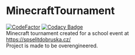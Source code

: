 # MinecraftTournament

[![CodeFactor](https://www.codefactor.io/repository/github/ledovecek/minecrafttournament/badge)](https://www.codefactor.io/repository/github/ledovecek/minecrafttournament)
[![Codacy Badge](https://app.codacy.com/project/badge/Grade/9af80a4ea7ce435e8960cc56896e4cbf)](https://app.codacy.com/gh/Ledovecek/MinecraftTournament/dashboard?utm_source=gh&utm_medium=referral&utm_content=&utm_campaign=Badge_grade)
<br>
Minecraft tournament created for a school event at https://spselitdobruska.cz/
<br>
Project is made to be overengineered.
